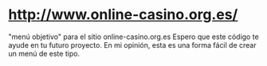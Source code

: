 # http://www.online-casino.org.es/
"menú objetivo" para el sitio online-casino.org.es
Espero que este código te ayude en tu futuro proyecto. En mi opinión, esta es una forma fácil de crear un menú de este tipo.
